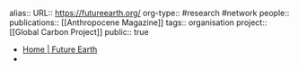 alias::
URL:: https://futureearth.org/
org-type:: #research #network 
people::
publications:: [[Anthropocene Magazine]] 
tags:: organisation
project:: [[Global Carbon Project]] 
public:: true
- [Home | Future Earth](https://futureearth.org/)
-